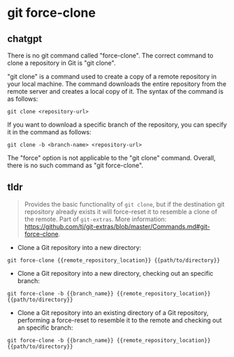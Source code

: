 # git force-clone 
## chatgpt 
There is no git command called "force-clone". The correct command to clone a repository in Git is "git clone". 

"git clone" is a command used to create a copy of a remote repository in your local machine. The command downloads the entire repository from the remote server and creates a local copy of it. The syntax of the command is as follows:

```
git clone <repository-url>
```

If you want to download a specific branch of the repository, you can specify it in the command as follows:

```
git clone -b <branch-name> <repository-url>
```

The "force" option is not applicable to the "git clone" command. Overall, there is no such command as "git force-clone". 

## tldr 
 
> Provides the basic functionality of `git clone`, but if the destination git repository already exists it will force-reset it to resemble a clone of the remote.
> Part of `git-extras`.
> More information: <https://github.com/tj/git-extras/blob/master/Commands.md#git-force-clone>.

- Clone a Git repository into a new directory:

`git force-clone {{remote_repository_location}} {{path/to/directory}}`

- Clone a Git repository into a new directory, checking out an specific branch:

`git force-clone -b {{branch_name}} {{remote_repository_location}} {{path/to/directory}}`

- Clone a Git repository into an existing directory of a Git repository, performing a force-reset to resemble it to the remote and checking out an specific branch:

`git force-clone -b {{branch_name}} {{remote_repository_location}} {{path/to/directory}}`
